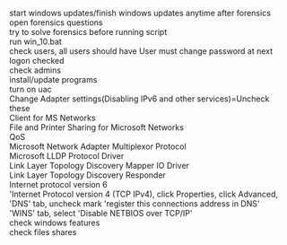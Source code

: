 start windows updates/finish windows updates anytime after forensics  
open forensics questions  
try to solve forensics before running script  
run win_10.bat  
check users, all users should have User must change password at next logon checked  
check admins  
install/update programs  
turn on uac  
Change Adapter settings(Disabling IPv6 and other services)=Uncheck these  
    Client for MS Networks  
	File and Printer Sharing for Microsoft Networks  
	QoS  
	Microsoft Network Adapter Multiplexor Protocol  
	Microsoft LLDP Protocol Driver  
	Link Layer Topology Discovery Mapper IO Driver  
	Link Layer Topology Discovery Responder  
	Internet protocol version 6  
	'Internet Protocol version 4 (TCP IPv4), click Properties, click Advanced,  
	'DNS' tab, uncheck mark 'register this connections address in DNS'  
	'WINS' tab, select 'Disable NETBIOS over TCP/IP'  
check windows features  
check files shares  

